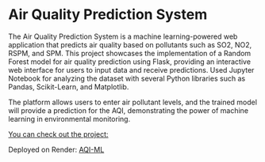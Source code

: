 # Air Quality Prediction System

The Air Quality Prediction System is a machine learning-powered web application that predicts air quality based on pollutants such as SO2, NO2, RSPM, and SPM. 
This project showcases the implementation of a Random Forest model for air quality prediction using Flask, providing an interactive web interface for users to input data and receive predictions.
Used Jupyter Notebook  for analyzing the dataset with several Python libraries such as Pandas, Scikit-Learn, and Matplotlib.

The platform allows users to enter air pollutant levels, and the trained model will provide a prediction for the AQI, demonstrating the power of machine learning in environmental monitoring.


<ins>You can check out the project:</ins>

Deployed on Render: [AQI-ML](https://aqi-ml.onrender.com)

